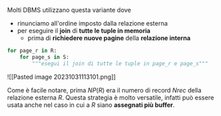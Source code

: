 Molti DBMS utilizzano questa variante dove
- rinunciamo all'ordine imposto dalla relazione esterna
- per eseguire il **join** di **tutte le tuple in memoria** 
	- prima di **richiedere nuove pagine** della **relazione interna**

```py
for page_r in R:
	for page_s in S:
		"""esegui il join di tutte le tuple in page_r e page_s"""
```

![[Pasted image 20231031113101.png]]

Come è facile notare, prima $NP(R)$ era il numero di record $Nrec$ della relazione esterna $R$.
Questa strategia è molto versatile, infatti può essere usata anche nel caso in cui a $R$ siano **assegnati più buffer**.